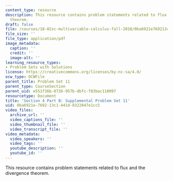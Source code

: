 ```yaml
---
content_type: resource
description: This resource contains problem statements related to flux and the divergence
  theorem.
draft: false
file: /courses/18-02sc-multivariable-calculus-fall-2010/0ba6921e769213c1441d8322047e1cc5_MIT18_02SC_SupProb6.pdf
file_size: ''
file_type: application/pdf
image_metadata:
  caption: ''
  credit: ''
  image-alt: ''
learning_resource_types:
- Problem Sets with Solutions
license: https://creativecommons.org/licenses/by-nc-sa/4.0/
ocw_type: OCWFile
parent_title: Problem Set 11
parent_type: CourseSection
parent_uid: e551f36b-8726-957b-dbfc-f83bac110097
resourcetype: Document
title: 'Section 4 Part B: Supplemental Problem Set 11'
uid: 0ba6921e-7692-13c1-441d-8322047e1cc5
video_files:
  archive_url: ''
  video_captions_file: ''
  video_thumbnail_file: ''
  video_transcript_file: ''
video_metadata:
  video_speakers: ''
  video_tags: ''
  youtube_description: ''
  youtube_id: ''
---
```

This resource contains problem statements related to flux and the divergence theorem.
